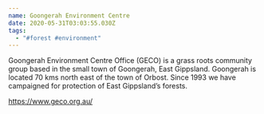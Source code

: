 ```yaml
---
name: Goongerah Environment Centre
date: 2020-05-31T03:03:55.030Z
tags:
  - "#forest #environment"
---
```

Goongerah Environment Centre Office (GECO) is a grass roots community group based in the small town of Goongerah, East Gippsland. Goongerah is located 70 kms north east of the town of Orbost. Since 1993 we have campaigned for protection of East Gippsland’s forests.

<https://www.geco.org.au/>
